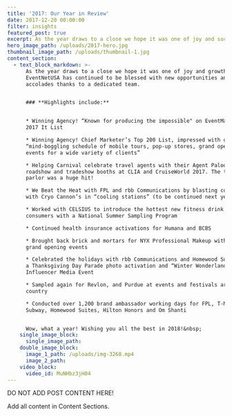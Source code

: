 ```yaml
---
title: '2017: Our Year in Review'
date: 2017-12-20 00:00:00
filter: insights
featured_post: true
excerpt: As the year draws to a close we hope it was one of joy and success for you!
hero_image_path: /uploads/2017-hero.jpg
thumbnail_image_path: /uploads/thumbnail-1.jpg
content_section:
  - text_block_markdown: >-
      As the year draws to a close we hope it was one of joy and growth for you.
      EventNetUSA has continued to be blessed with new opportunities and
      accolades thanks to a dedicated team.


      ### **Highlights include:**


      * Winning Agency! “Known for producing the impossible" on EventMarketer’s
      2017 It List

      * Winning Agency! Chief Marketer’s Top 200 List, impressed with our
      “mind-boggling schedule of mobile tours, pop-up stores, grand openings and
      events for a wide variety of clients”

      * Helping Carnival celebrate travel agents with their Agent Palooza 2017
      roadshow and tradeshow booths at CLIA and CruiseWorld 2017. The tattoo
      parlor was a huge hit!

      * We Beat the Heat with FPL and rbb Communications by blasting consumers
      with Cryo Cannon’s in “cooling stations” (to be continued next year….)

      * Worked with CELSIUS to introduce the hottest new fitness drink to
      consumers with a National Summer Sampling Program

      * Continued health insurance activations for Humana and BCBS

      * Brought back brick and mortars for NYX Professional Makeup with store
      grand opening events

      * Celebrated the holidays with rbb Communications and Homewood Suites with
      a Thanksgiving Day Parade photo activation and “Winter Wonderland”
      Influencer Media Event

      * Sampled again for Revlon, and Purdue at events and festivals around the
      country

      * Conducted over 1,200 brand ambassador working days for FPL, T-Mobile,
      Subway, Homewood Suites, Hilton Honors and Om Shanti


      Wow, what a year! Wishing you all the best in 2018!&nbsp;
    single_image_block:
      single_image_path:
    double_image_block:
      image_1_path: /uploads/img-3268.mp4
      image_2_path:
    video_block:
      video_id: MuNHbz3jH04
---
```



DO NOT ADD POST CONTENT HERE!

Add all content in Content Sections.